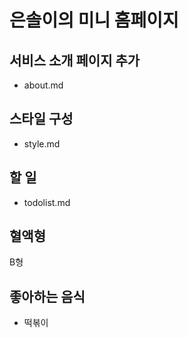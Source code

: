 # 은솔이의 미니 홈페이지

## 서비스 소개 페이지 추가

- about.md

## 스타일 구성

- style.md

## 할 일

- todolist.md

## 혈액형

B형

## 좋아하는 음식

- 떡볶이
